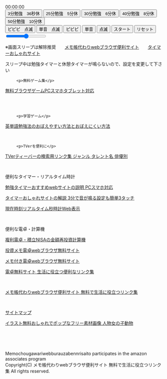 <!DOCTYPE html>
<html lang="ja">
<head>
  <meta charset="UTF-8">
<meta name="description" content="勉強タイマーおすすめwebサイトはPCスマホタブレット対応です">
        <meta name="keywords" content="勉強,タイマー,おすすめ">
    <meta name="viewport" content="width=device-width, initial-scale=1.0, user-scalable=no">
  <title>勉強タイマーおすすめwebサイト</title>
  <link rel="stylesheet" href="yzp.css">
</head>
<body>  <div class="top-section">
    <div id="digital-timer">
      <span class="digit">00</span>:<span class="digit">00</span>:<span class="digit">00</span>
    </div>
    <div id="status"></div>
    <canvas id="analog-clock" width="80" height="80"></canvas>
  </div>
  
  <div class="middle-section">
    <button class="duration-btn" data-study="3" data-unit="min" data-rest="36" data-rest-unit="sec">3分勉強　36秒休</button>
    <button class="duration-btn" data-study="25" data-unit="min" data-rest="5" data-rest-unit="min">25分勉強　5分休</button>
    <button class="duration-btn" data-study="30" data-unit="min" data-rest="6" data-rest-unit="min">30分勉強　6分休</button>
    <button class="duration-btn" data-study="40" data-unit="min" data-rest="8" data-rest-unit="min">40分勉強　8分休</button>
    <button class="duration-btn" data-study="50" data-unit="min" data-rest="10" data-rest-unit="min">50分勉強　10分休</button>
  </div>
  
  <div class="duration-section">
    <button class="sound-btn" data-sound="electronic" data-blink="true">ピピピ　点滅</button>
    <button class="sound-btn" data-sound="triangle" data-blink="true">単音　点滅</button>
    <button class="sound-btn" data-sound="electronic" data-blink="false">ピピピ</button>
    <button class="sound-btn" data-sound="triangle" data-blink="false">単音</button>
    <button class="sound-btn" data-sound="none" data-blink="true">点滅</button>
    <button id="start">スタート</button>
    <button id="reset">リセット</button>
    <input type="range" id="volume-slider" min="0" max="1" step="0.01" value="0.5">
  </div>
  
  <div class="bottom-section">
  <p>※画面スリープは解除推奨　　<a href="https://memoc.pages.dev/" target="_blank">メモ帳代わりwebブラウザ便利サイト</a>　　<a href="https://memoc.pages.dev/yzpa/" target="_blank">タイマーおしゃれサイト</a></p>
  <p>スリープ中は勉強タイマーと休憩タイマーが鳴らないので、設定を変更して下さい</p>
  </div>


         <p>無料ゲーム集</p>
<p class="left"><a href="https://memoc.pages.dev/game1/" target="_blank">無料ブラウザゲームPCスマホタブレット対応</a></p><br>
<br>

         <p>学習ゲーム</p>
<p class="left"><a href="https://memoc.pages.dev/y10k2/" target="_blank">英単語勉強法のおぼえやすい方法とおぼえにくい方法</a></p>
<br>

         <p>TVerを便利に</p>
<p class="left"><a href="https://memoc.pages.dev/tver/" target="_blank">TVerティーバーの検索用リンク集 ジャンル タレント名 俳優別</a></p>
<br>
         <p>便利なタイマー・リアルタイム時計</p>
<p class="left"><a href="https://memoc.pages.dev/yzp1/" target="_blank">勉強タイマーおすすめwebサイトの説明 PCスマホ対応</a></p>
<p class="left"><a href="https://memoc.pages.dev/yzpa1/" target="_blank">タイマーおしゃれサイトの解説 3分で音が鳴る設定も簡単3タッチ</a></p>
<p class="left"><a href="https://memoc.pages.dev/tokei/" target="_blank">現在時刻リアルタイム秒時計Web表示</a></p>
<br>
         <p>便利な電卓・計算機</p>
<p class="left"><a href="https://memoc.pages.dev/interestcalculation/" target="_blank">複利電卓・積立NISAの金額再投資計算機</a></p>
<p class="left"><a href="https://memoc.pages.dev/toushi/" target="_blank">投資メモ電卓webブラウザ無料サイト</a></p>
<p class="left"><a href="https://memoc.pages.dev/memode/" target="_blank">メモ付き電卓webブラウザ無料サイト</a></p>
<p class="left"><a href="https://memoc.pages.dev/muden/" target="_blank">電卓無料サイト 生活に役立つ便利なリンク集</a></p>
  <br>
        <div id="footer"><p><a href="https://memoc.pages.dev/">メモ帳代わりwebブラウザ便利サイト 無料で生活に役立つリンク集</a></p><br>
<p><a href="https://memoc.pages.dev/sitemap/">サイトマップ</a></p>
<p><a href="https://memoc.pages.dev/illust/">イラスト無料おしゃれでポップなフリー素材画像 人物女の子動物</a></p><br><br><br>
        <p><span class="copyright">
        Memochougawariwebburauzabennrisaito participates in the amazon associates program<br>
        Copyright(C) メモ帳代わりwebブラウザ便利サイト 無料で生活に役立つリンク集 All rights reserved. </span><br><br><br></p>
        </div>

<script src="/js/yzp.js"></script>

</body>
</html>
